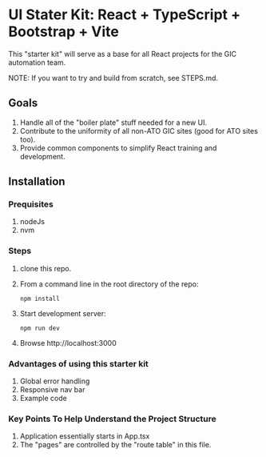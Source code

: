 # UI Stater Kit: React + TypeScript + Bootstrap + Vite

This "starter kit" will serve as a base for all React projects for the GIC automation team.

NOTE: If you want to try and build from scratch, see STEPS.md.

## Goals

1. Handle all of the "boiler plate" stuff needed for a new UI.
2. Contribute to the uniformity of all non-ATO GIC sites (good for ATO sites too).
3. Provide common components to simplify React training and development.

## Installation

### Prequisites

1. nodeJs
2. nvm

### Steps

1. clone this repo.
2. From a command line in the root directory of the repo:
    ```
    npm install
    ```
3. Start development server:

    ```
    npm run dev
    ```

4. Browse http://localhost:3000

### Advantages of using this starter kit

1. Global error handling
2. Responsive nav bar
3. Example code

### Key Points To Help Understand the Project Structure

1. Application essentially starts in App.tsx
2. The "pages" are controlled by the "route table" in this file.
